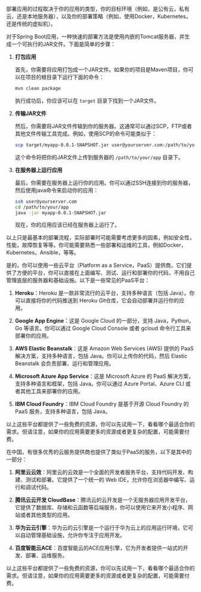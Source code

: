部署应用的过程取决于你的应用的类型，你的目标环境（例如，是公有云，私有云，还是本地服务器），以及你的部署策略（例如，使用Docker，Kubernetes，还是传统的虚拟机）。

对于Spring Boot应用，一种快速的部署方法是使用内嵌的Tomcat服务器，并生成一个可执行的JAR文件。下面是简单的步骤：

1. **打包应用**

   首先，你需要将应用打包成一个JAR文件。如果你的项目是Maven项目，你可以在项目的根目录下运行下面的命令：

   ```bash
   mvn clean package
   ```

   执行成功后，你应该可以在 `target` 目录下找到一个JAR文件。

2. **传输JAR文件**

   然后，你需要将JAR文件传输到你的服务器。这通常可以通过SCP，FTP或者其他文件传输工具完成。例如，使用SCP的命令可能类似于：

   ```bash
   scp target/myapp-0.0.1-SNAPSHOT.jar user@yourserver.com:/path/to/your/app
   ```

   这个命令将把你的JAR文件上传到服务器的 `/path/to/your/app` 目录下。

3. **在服务器上运行应用**

   最后，你需要在服务器上运行你的应用。你可以通过SSH连接到你的服务器，然后使用java命令来启动你的应用：

   ```bash
   ssh user@yourserver.com
   cd /path/to/your/app
   java -jar myapp-0.0.1-SNAPSHOT.jar
   ```

   现在，你的应用应该已经在服务器上运行了。

以上只是最基本的部署流程，实际部署时可能需要考虑更多的因素，例如安全性，性能，故障恢复等等。你可能需要熟悉一些部署和运维的工具，例如Docker，Kubernetes，Ansible，等等。


是的，你可以使用一些云平台（Platform as a Service，PaaS）提供商，它们提供了方便的平台，你可以直接在上面编写、测试、运行和部署你的代码，不用自己管理底层的服务器和基础设施。以下是一些常见的PaaS平台：

1. **Heroku**：Heroku 是一款非常流行的云平台，支持多种语言（包括 Java）。你可以直接将你的代码推送到 Heroku Git仓库，它会自动部署并运行你的应用。

2. **Google App Engine**：这是 Google Cloud 的一部分，支持 Java，Python，Go 等语言。你可以通过 Google Cloud Console 或者 gcloud 命令行工具来部署你的应用。

3. **AWS Elastic Beanstalk**：这是 Amazon Web Services (AWS) 提供的 PaaS 解决方案，支持多种语言，包括 Java。你可以上传你的代码，然后 Elastic Beanstalk 会负责部署、运行和管理应用。

4. **Microsoft Azure App Service**：这是 Microsoft Azure 的 PaaS 解决方案，支持多种语言和框架，包括 Java。你可以通过 Azure Portal、Azure CLI 或者其他工具来部署你的应用。

5. **IBM Cloud Foundry**：IBM Cloud Foundry 是基于开源 Cloud Foundry 的 PaaS 服务，支持多种语言，包括 Java。

以上这些平台都提供了一些免费的资源，你可以先试用一下，看看哪个最适合你的需求。但请注意，如果你的应用需要更多的资源或者更复杂的配置，可能需要付费。




在中国，有很多优秀的云服务提供商也提供了类似于PaaS的服务，以下是其中的一部分：

1. **阿里云云效**：阿里云的云效是一个全面的开发者服务平台，支持代码开发、构建、测试和部署。它提供了一个统一的 Web IDE，允许你在浏览器中编写、运行和调试代码。

2. **腾讯云云开发 CloudBase**：腾讯云的云开发是一个无服务器应用开发平台，它提供了数据库、存储和云函数等后端服务，你可以使用它来开发小程序、网站或者其他类型的应用。

3. **华为云云引擎**：华为云的云引擎是一个运行于华为云上的应用运行环境，它可以自动管理基础设施，允许你专注于应用开发。

4. **百度智能云ACE**：百度智能云的ACE应用引擎，它为开发者提供一站式的开发、部署、运维服务。

以上这些平台都提供了一些免费的资源，你可以先试用一下，看看哪个最适合你的需求。但请注意，如果你的应用需要更多的资源或者更复杂的配置，可能需要付费。
